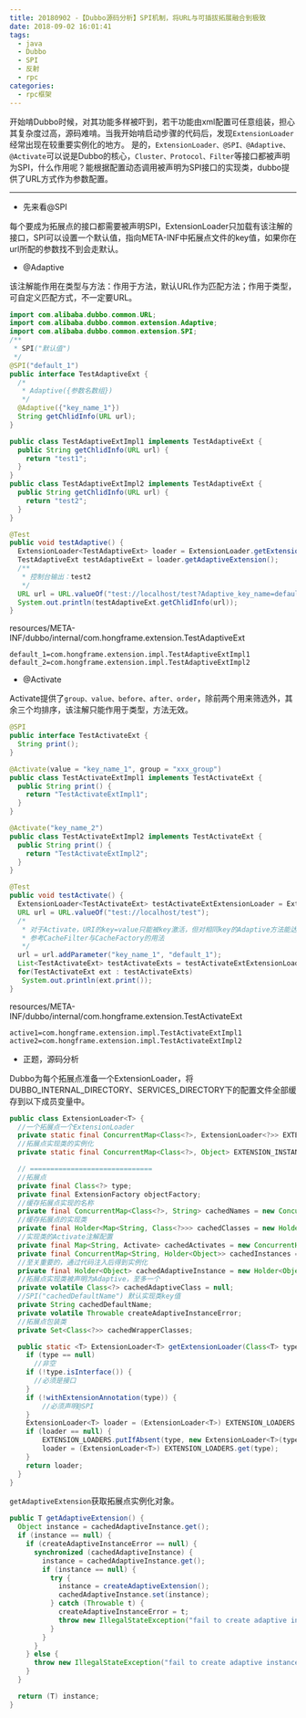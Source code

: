 ```yaml
---
title: 20180902 -【Dubbo源码分析】SPI机制，将URL与可插拔拓展融合到极致
date: 2018-09-02 16:01:41
tags:
  - java　
  - Dubbo
  - SPI
  - 反射
  - rpc
categories:
  - rpc框架
---
```


开始啃Dubbo时候，对其功能多样被吓到，若干功能由xml配置可任意组装，担心其复杂度过高，源码难啃。当我开始啃启动步骤的代码后，发现`ExtensionLoader`经常出现在较重要实例化的地方。
是的，`ExtensionLoader、@SPI、@Adaptive、@Activate`可以说是Dubbo的核心，`Cluster、Protocol、Filter`等接口都被声明为SPI，什么作用呢？能根据配置动态调用被声明为SPI接口的实现类，dubbo提供了URL方式作为参数配置。

---
- 先来看@SPI

每个要成为拓展点的接口都需要被声明SPI，ExtensionLoader只加载有该注解的接口，SPI可以设置一个默认值，指向META-INF中拓展点文件的key值，如果你在url所配的参数找不到会走默认。

- @Adaptive

该注解能作用在类型与方法：作用于方法，默认URL作为匹配方法；作用于类型，可自定义匹配方式，不一定要URL。


``` java
import com.alibaba.dubbo.common.URL;
import com.alibaba.dubbo.common.extension.Adaptive;
import com.alibaba.dubbo.common.extension.SPI;
/**
 * SPI("默认值")
 */
@SPI("default_1")
public interface TestAdaptiveExt {
  /*
   * Adaptive({参数名数组})
   */
  @Adaptive({"key_name_1"})
  String getChlidInfo(URL url);
}

public class TestAdaptiveExtImpl1 implements TestAdaptiveExt {
  public String getChlidInfo(URL url) {
    return "test1";
  }
}
public class TestAdaptiveExtImpl2 implements TestAdaptiveExt {
  public String getChlidInfo(URL url) {
    return "test2";
  }
}

@Test
public void testAdaptive() {
  ExtensionLoader<TestAdaptiveExt> loader = ExtensionLoader.getExtensionLoader(TestAdaptiveExt.class);
  TestAdaptiveExt testAdaptiveExt = loader.getAdaptiveExtension();
  /**
   * 控制台输出：test2
   */
  URL url = URL.valueOf("test://localhost/test?Adaptive_key_name=default_2");
  System.out.println(testAdaptiveExt.getChlidInfo(url));
}
```
resources/META-INF/dubbo/internal/com.hongframe.extension.TestAdaptiveExt

``` properties
default_1=com.hongframe.extension.impl.TestAdaptiveExtImpl1
default_2=com.hongframe.extension.impl.TestAdaptiveExtImpl2
```

- @Activate

Activate提供了`group、value、before、after、order`，除前两个用来筛选外，其余三个均排序，该注解只能作用于类型，方法无效。

``` java
@SPI
public interface TestActivateExt {
  String print();
}

@Activate(value = "key_name_1", group = "xxx_group")
public class TestActivateExtImpl1 implements TestActivateExt {
  public String print() {
    return "TestActivateExtImpl1";
  }
}

@Activate("key_name_2")
public class TestActivateExtImpl2 implements TestActivateExt {
  public String print() {
    return "TestActivateExtImpl2";
  }
}

@Test
public void testActivate() {
  ExtensionLoader<TestActivateExt> testActivateExtExtensionLoader = ExtensionLoader.getExtensionLoader(TestActivateExt.class);
  URL url = URL.valueOf("test://localhost/test");
  /*
   * 对于Activate，URI的key=value只能被key激活，但对相同key的Adaptive方法能达到组合效果
   * 参考CacheFilter与CacheFactory的用法
   */
  url = url.addParameter("key_name_1", "default_1");
  List<TestActivateExt> testActivateExts = testActivateExtExtensionLoader.getActivateExtension(url, new String[]{});
  for(TestActivateExt ext : testActivateExts)
   System.out.println(ext.print());
}
```

resources/META-INF/dubbo/internal/com.hongframe.extension.TestActivateExt
``` properties
active1=com.hongframe.extension.impl.TestActivateExtImpl1
active2=com.hongframe.extension.impl.TestActivateExtImpl2
```

- 正题，源码分析

Dubbo为每个拓展点准备一个ExtensionLoader，将DUBBO_INTERNAL_DIRECTORY、SERVICES_DIRECTORY下的配置文件全部缓存到以下成员变量中。


``` java
public class ExtensionLoader<T> {
  //一个拓展点一个ExtensionLoader
  private static final ConcurrentMap<Class<?>, ExtensionLoader<?>> EXTENSION_LOADERS = new ConcurrentHashMap<Class<?>, ExtensionLoader<?>>();
  //拓展点实现类的实例化
  private static final ConcurrentMap<Class<?>, Object> EXTENSION_INSTANCES = new ConcurrentHashMap<Class<?>, Object>();

  // ==============================
  //拓展点
  private final Class<?> type;
  private final ExtensionFactory objectFactory;
  //缓存拓展点实现的名称
  private final ConcurrentMap<Class<?>, String> cachedNames = new ConcurrentHashMap<Class<?>, String>();
  //缓存拓展点的实现类
  private final Holder<Map<String, Class<?>>> cachedClasses = new Holder<Map<String, Class<?>>>();
  //实现类的Activate注解配置
  private final Map<String, Activate> cachedActivates = new ConcurrentHashMap<String, Activate>();
  private final ConcurrentMap<String, Holder<Object>> cachedInstances = new ConcurrentHashMap<String, Holder<Object>>();
  //至关重要的，通过代码注入后得到实例化
  private final Holder<Object> cachedAdaptiveInstance = new Holder<Object>();
  //拓展点实现类被声明为Adaptive，至多一个
  private volatile Class<?> cachedAdaptiveClass = null;
  //SPI("cachedDefaultName") 默认实现类key值
  private String cachedDefaultName;
  private volatile Throwable createAdaptiveInstanceError;
  //拓展点包装类
  private Set<Class<?>> cachedWrapperClasses;

  public static <T> ExtensionLoader<T> getExtensionLoader(Class<T> type) {
    if (type == null)
      //非空
    if (!type.isInterface()) {
      //必须是接口
    }
    if (!withExtensionAnnotation(type)) {
        //必须声明@SPI
    }
    ExtensionLoader<T> loader = (ExtensionLoader<T>) EXTENSION_LOADERS.get(type);
    if (loader == null) {
        EXTENSION_LOADERS.putIfAbsent(type, new ExtensionLoader<T>(type));
        loader = (ExtensionLoader<T>) EXTENSION_LOADERS.get(type);
    }
    return loader;
  }
}
```

`getAdaptiveExtension`获取拓展点实例化对象。

``` java
public T getAdaptiveExtension() {
  Object instance = cachedAdaptiveInstance.get();
  if (instance == null) {
    if (createAdaptiveInstanceError == null) {
      synchronized (cachedAdaptiveInstance) {
        instance = cachedAdaptiveInstance.get();
        if (instance == null) {
          try {
            instance = createAdaptiveExtension();
            cachedAdaptiveInstance.set(instance);
          } catch (Throwable t) {
            createAdaptiveInstanceError = t;
            throw new IllegalStateException("fail to create adaptive instance: " + t.toString(), t);
          }
        }
      }
    } else {
      throw new IllegalStateException("fail to create adaptive instance: " + createAdaptiveInstanceError.toString(), createAdaptiveInstanceError);
    }
  }

  return (T) instance;
}
```
